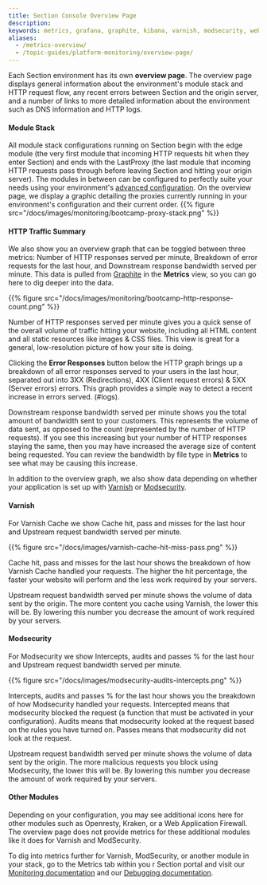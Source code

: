 ```yaml
---
title: Section Console Overview Page
description:
keywords: metrics, grafana, graphite, kibana, varnish, modsecurity, website performance, website security, content delivery network, CDN
aliases:
  - /metrics-overview/
  - /topic-guides/platform-monitoring/overview-page/
---
```


Each Section environment has its own **overview page**. The overview page displays general information about the environment's module stack and HTTP request flow, any recent errors between Section and the origin server, and a number of links to more detailed information about the environment such as DNS information and HTTP logs.
#### Module Stack

All module stack configurations running on Section begin with the edge module (the very first module that incoming HTTP requests hit when they enter Section) and ends with the LastProxy (the last module that incoming HTTP requests pass through before leaving Section and hitting your origin server). The modules in between can be configured to perfectly suite your needs using your environment's [advanced configuration](/docs/modules/). On the overview page, we display a graphic detailing the proxies currently running in your environment's configuration and their current order.
{{% figure src="/docs/images/monitoring/bootcamp-proxy-stack.png" %}}

#### HTTP Traffic Summary

We also show you an overview graph that can be toggled between three metrics: Number of HTTP responses served per minute, Breakdown of error requests for the last hour, and Downstream response bandwidth served per minute. This data is pulled from [Graphite](/docs/monitoring/overview/graphite) in the **Metrics** view, so you can go here to dig deeper into the data.

{{% figure src="/docs/images/monitoring/bootcamp-http-response-count.png" %}}

Number of HTTP responses served per minute gives you a quick sense of the overall volume of traffic hitting your website, including all HTML content and all static resources like images & CSS files. This view is great for a general, low-resolution picture of how your site is doing.

Clicking the **Error Responses** button below the HTTP graph brings up a breakdown of all error responses served to your users in the last hour, separated out into 3XX (Redirections), 4XX (Client request errors) & 5XX (Server errors) errors. This graph provides a simple way to detect a recent increase in errors served. (#logs).

Downstream response bandwidth served per minute shows you the total amount of bandwidth sent to your customers. This represents the volume of data sent, as opposed to the count (represented by the number of HTTP requests). If you see this increasing but your number of HTTP responses staying the same, then you may have increased the average size of content being requested. You can review the bandwidth by file type in **Metrics** to see what may be causing this increase.

In addition to the overview graph, we also show data depending on whether your application is set up with [Varnish](#varnish) or [Modsecurity](#modsecurity).

#### Varnish

For Varnish Cache we show Cache hit, pass and misses for the last hour and Upstream request bandwidth served per minute.

{{% figure src="/docs/images/varnish-cache-hit-miss-pass.png" %}}

Cache hit, pass and misses for the last hour shows the breakdown of how Varnish Cache  handled your requests.  The higher the hit percentage, the faster your website will perform and the less work required by your servers.


Upstream request bandwidth served per minute shows the volume of data sent by the origin. The more content you cache using Varnish, the lower this will be. By lowering this number you decrease the amount of work required by your servers.

#### Modsecurity

For Modsecurity we show Intercepts, audits and passes % for the last hour and Upstream request bandwidth served per minute.

{{% figure src="/docs/images/modsecurity-audits-intercepts.png" %}}

Intercepts, audits and passes % for the last hour shows you the breakdown of how Modsecurity handled your requests. Intercepted means that modsecurity blocked the request (a function that must be activated in your configuration). Audits means that modsecurity looked at the request based on the rules you have turned on. Passes means that modsecurity did not look at the request.

Upstream request bandwidth served per minute shows the volume of data sent by the origin. The more malicious requests you block using Modsecurity, the lower this will be. By lowering this number you decrease the amount of work required by your servers.

#### Other Modules

Depending on your configuration, you may see additional icons here for other modules such as Openresty, Kraken, or a Web Application Firewall. The overview page does not provide metrics for these additional modules like it does for Varnish and ModSecurity.  

To dig into metrics further for Varnish, ModSecurity, or another module in your stack, go to the Metrics tab within you r Section portal and visit our [Monitoring documentation](/docs/monitoring) and our [Debugging documentation](/docs/).
